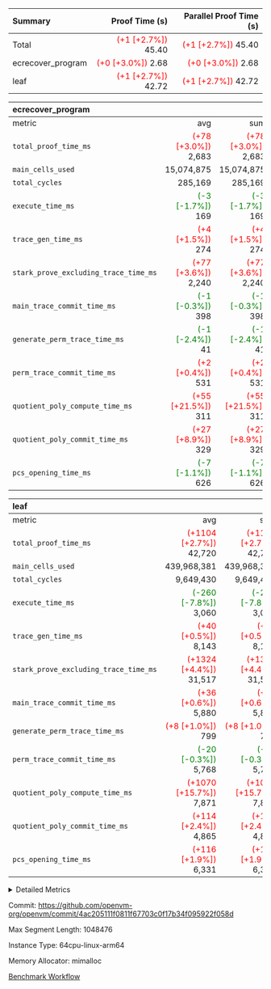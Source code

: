 | Summary | Proof Time (s) | Parallel Proof Time (s) |
|:---|---:|---:|
| Total | <span style='color: red'>(+1 [+2.7%])</span> 45.40 | <span style='color: red'>(+1 [+2.7%])</span> 45.40 |
| ecrecover_program | <span style='color: red'>(+0 [+3.0%])</span> 2.68 | <span style='color: red'>(+0 [+3.0%])</span> 2.68 |
| leaf | <span style='color: red'>(+1 [+2.7%])</span> 42.72 | <span style='color: red'>(+1 [+2.7%])</span> 42.72 |


| ecrecover_program |||||
|:---|---:|---:|---:|---:|
|metric|avg|sum|max|min|
| `total_proof_time_ms ` | <span style='color: red'>(+78 [+3.0%])</span> 2,683 | <span style='color: red'>(+78 [+3.0%])</span> 2,683 | <span style='color: red'>(+78 [+3.0%])</span> 2,683 | <span style='color: red'>(+78 [+3.0%])</span> 2,683 |
| `main_cells_used     ` |  15,074,875 |  15,074,875 |  15,074,875 |  15,074,875 |
| `total_cycles        ` |  285,169 |  285,169 |  285,169 |  285,169 |
| `execute_time_ms     ` | <span style='color: green'>(-3 [-1.7%])</span> 169 | <span style='color: green'>(-3 [-1.7%])</span> 169 | <span style='color: green'>(-3 [-1.7%])</span> 169 | <span style='color: green'>(-3 [-1.7%])</span> 169 |
| `trace_gen_time_ms   ` | <span style='color: red'>(+4 [+1.5%])</span> 274 | <span style='color: red'>(+4 [+1.5%])</span> 274 | <span style='color: red'>(+4 [+1.5%])</span> 274 | <span style='color: red'>(+4 [+1.5%])</span> 274 |
| `stark_prove_excluding_trace_time_ms` | <span style='color: red'>(+77 [+3.6%])</span> 2,240 | <span style='color: red'>(+77 [+3.6%])</span> 2,240 | <span style='color: red'>(+77 [+3.6%])</span> 2,240 | <span style='color: red'>(+77 [+3.6%])</span> 2,240 |
| `main_trace_commit_time_ms` | <span style='color: green'>(-1 [-0.3%])</span> 398 | <span style='color: green'>(-1 [-0.3%])</span> 398 | <span style='color: green'>(-1 [-0.3%])</span> 398 | <span style='color: green'>(-1 [-0.3%])</span> 398 |
| `generate_perm_trace_time_ms` | <span style='color: green'>(-1 [-2.4%])</span> 41 | <span style='color: green'>(-1 [-2.4%])</span> 41 | <span style='color: green'>(-1 [-2.4%])</span> 41 | <span style='color: green'>(-1 [-2.4%])</span> 41 |
| `perm_trace_commit_time_ms` | <span style='color: red'>(+2 [+0.4%])</span> 531 | <span style='color: red'>(+2 [+0.4%])</span> 531 | <span style='color: red'>(+2 [+0.4%])</span> 531 | <span style='color: red'>(+2 [+0.4%])</span> 531 |
| `quotient_poly_compute_time_ms` | <span style='color: red'>(+55 [+21.5%])</span> 311 | <span style='color: red'>(+55 [+21.5%])</span> 311 | <span style='color: red'>(+55 [+21.5%])</span> 311 | <span style='color: red'>(+55 [+21.5%])</span> 311 |
| `quotient_poly_commit_time_ms` | <span style='color: red'>(+27 [+8.9%])</span> 329 | <span style='color: red'>(+27 [+8.9%])</span> 329 | <span style='color: red'>(+27 [+8.9%])</span> 329 | <span style='color: red'>(+27 [+8.9%])</span> 329 |
| `pcs_opening_time_ms ` | <span style='color: green'>(-7 [-1.1%])</span> 626 | <span style='color: green'>(-7 [-1.1%])</span> 626 | <span style='color: green'>(-7 [-1.1%])</span> 626 | <span style='color: green'>(-7 [-1.1%])</span> 626 |

| leaf |||||
|:---|---:|---:|---:|---:|
|metric|avg|sum|max|min|
| `total_proof_time_ms ` | <span style='color: red'>(+1104 [+2.7%])</span> 42,720 | <span style='color: red'>(+1104 [+2.7%])</span> 42,720 | <span style='color: red'>(+1104 [+2.7%])</span> 42,720 | <span style='color: red'>(+1104 [+2.7%])</span> 42,720 |
| `main_cells_used     ` |  439,968,381 |  439,968,381 |  439,968,381 |  439,968,381 |
| `total_cycles        ` |  9,649,430 |  9,649,430 |  9,649,430 |  9,649,430 |
| `execute_time_ms     ` | <span style='color: green'>(-260 [-7.8%])</span> 3,060 | <span style='color: green'>(-260 [-7.8%])</span> 3,060 | <span style='color: green'>(-260 [-7.8%])</span> 3,060 | <span style='color: green'>(-260 [-7.8%])</span> 3,060 |
| `trace_gen_time_ms   ` | <span style='color: red'>(+40 [+0.5%])</span> 8,143 | <span style='color: red'>(+40 [+0.5%])</span> 8,143 | <span style='color: red'>(+40 [+0.5%])</span> 8,143 | <span style='color: red'>(+40 [+0.5%])</span> 8,143 |
| `stark_prove_excluding_trace_time_ms` | <span style='color: red'>(+1324 [+4.4%])</span> 31,517 | <span style='color: red'>(+1324 [+4.4%])</span> 31,517 | <span style='color: red'>(+1324 [+4.4%])</span> 31,517 | <span style='color: red'>(+1324 [+4.4%])</span> 31,517 |
| `main_trace_commit_time_ms` | <span style='color: red'>(+36 [+0.6%])</span> 5,880 | <span style='color: red'>(+36 [+0.6%])</span> 5,880 | <span style='color: red'>(+36 [+0.6%])</span> 5,880 | <span style='color: red'>(+36 [+0.6%])</span> 5,880 |
| `generate_perm_trace_time_ms` | <span style='color: red'>(+8 [+1.0%])</span> 799 | <span style='color: red'>(+8 [+1.0%])</span> 799 | <span style='color: red'>(+8 [+1.0%])</span> 799 | <span style='color: red'>(+8 [+1.0%])</span> 799 |
| `perm_trace_commit_time_ms` | <span style='color: green'>(-20 [-0.3%])</span> 5,768 | <span style='color: green'>(-20 [-0.3%])</span> 5,768 | <span style='color: green'>(-20 [-0.3%])</span> 5,768 | <span style='color: green'>(-20 [-0.3%])</span> 5,768 |
| `quotient_poly_compute_time_ms` | <span style='color: red'>(+1070 [+15.7%])</span> 7,871 | <span style='color: red'>(+1070 [+15.7%])</span> 7,871 | <span style='color: red'>(+1070 [+15.7%])</span> 7,871 | <span style='color: red'>(+1070 [+15.7%])</span> 7,871 |
| `quotient_poly_commit_time_ms` | <span style='color: red'>(+114 [+2.4%])</span> 4,865 | <span style='color: red'>(+114 [+2.4%])</span> 4,865 | <span style='color: red'>(+114 [+2.4%])</span> 4,865 | <span style='color: red'>(+114 [+2.4%])</span> 4,865 |
| `pcs_opening_time_ms ` | <span style='color: red'>(+116 [+1.9%])</span> 6,331 | <span style='color: red'>(+116 [+1.9%])</span> 6,331 | <span style='color: red'>(+116 [+1.9%])</span> 6,331 | <span style='color: red'>(+116 [+1.9%])</span> 6,331 |



<details>
<summary>Detailed Metrics</summary>

| group | num_segments | keygen_time_ms | commit_exe_time_ms |
| --- | --- | --- | --- |
| ecrecover_program | 1 | 1,158 | 11 | 

| group | air_name | quotient_deg | interactions | constraints |
| --- | --- | --- | --- | --- |
| ecrecover_program | AccessAdapterAir<16> | 2 | 5 | 14 | 
| ecrecover_program | AccessAdapterAir<2> | 2 | 5 | 14 | 
| ecrecover_program | AccessAdapterAir<32> | 2 | 5 | 14 | 
| ecrecover_program | AccessAdapterAir<4> | 2 | 5 | 14 | 
| ecrecover_program | AccessAdapterAir<64> | 2 | 5 | 14 | 
| ecrecover_program | AccessAdapterAir<8> | 2 | 5 | 14 | 
| ecrecover_program | BitwiseOperationLookupAir<8> | 2 | 2 | 4 | 
| ecrecover_program | KeccakVmAir | 2 | 321 | 4,571 | 
| ecrecover_program | MemoryMerkleAir<8> | 2 | 4 | 40 | 
| ecrecover_program | PersistentBoundaryAir<8> | 2 | 3 | 6 | 
| ecrecover_program | PhantomAir | 2 | 3 | 5 | 
| ecrecover_program | Poseidon2PeripheryAir<BabyBearParameters>, 1> | 2 | 1 | 286 | 
| ecrecover_program | ProgramAir | 1 | 1 | 4 | 
| ecrecover_program | RangeTupleCheckerAir<2> | 1 | 1 | 4 | 
| ecrecover_program | VariableRangeCheckerAir | 1 | 1 | 4 | 
| ecrecover_program | VmAirWrapper<Rv32BaseAluAdapterAir, BaseAluCoreAir<4, 8> | 2 | 19 | 43 | 
| ecrecover_program | VmAirWrapper<Rv32BaseAluAdapterAir, LessThanCoreAir<4, 8> | 2 | 17 | 39 | 
| ecrecover_program | VmAirWrapper<Rv32BaseAluAdapterAir, ShiftCoreAir<4, 8> | 2 | 23 | 90 | 
| ecrecover_program | VmAirWrapper<Rv32BranchAdapterAir, BranchEqualCoreAir<4> | 2 | 11 | 25 | 
| ecrecover_program | VmAirWrapper<Rv32BranchAdapterAir, BranchLessThanCoreAir<4, 8> | 2 | 13 | 41 | 
| ecrecover_program | VmAirWrapper<Rv32CondRdWriteAdapterAir, Rv32JalLuiCoreAir> | 2 | 10 | 22 | 
| ecrecover_program | VmAirWrapper<Rv32HintStoreAdapterAir, Rv32HintStoreCoreAir> | 2 | 15 | 17 | 
| ecrecover_program | VmAirWrapper<Rv32IsEqualModAdapterAir<2, 1, 32, 32>, ModularIsEqualCoreAir<32, 4, 8> | 2 | 25 | 223 | 
| ecrecover_program | VmAirWrapper<Rv32JalrAdapterAir, Rv32JalrCoreAir> | 2 | 16 | 20 | 
| ecrecover_program | VmAirWrapper<Rv32LoadStoreAdapterAir, LoadSignExtendCoreAir<4, 8> | 2 | 18 | 33 | 
| ecrecover_program | VmAirWrapper<Rv32LoadStoreAdapterAir, LoadStoreCoreAir<4> | 2 | 17 | 38 | 
| ecrecover_program | VmAirWrapper<Rv32MultAdapterAir, DivRemCoreAir<4, 8> | 2 | 25 | 88 | 
| ecrecover_program | VmAirWrapper<Rv32MultAdapterAir, MulHCoreAir<4, 8> | 2 | 24 | 38 | 
| ecrecover_program | VmAirWrapper<Rv32MultAdapterAir, MultiplicationCoreAir<4, 8> | 2 | 19 | 26 | 
| ecrecover_program | VmAirWrapper<Rv32RdWriteAdapterAir, Rv32AuipcCoreAir> | 2 | 11 | 15 | 
| ecrecover_program | VmAirWrapper<Rv32VecHeapAdapterAir<1, 2, 2, 32, 32>, FieldExpressionCoreAir> | 2 | 411 | 449 | 
| ecrecover_program | VmAirWrapper<Rv32VecHeapAdapterAir<2, 1, 1, 32, 32>, ModularAddSubCoreAir> | 2 | 94 | 126 | 
| ecrecover_program | VmAirWrapper<Rv32VecHeapAdapterAir<2, 1, 1, 32, 32>, ModularMulDivCoreAir> | 2 | 156 | 188 | 
| ecrecover_program | VmAirWrapper<Rv32VecHeapAdapterAir<2, 2, 2, 32, 32>, FieldExpressionCoreAir> | 2 | 422 | 456 | 
| ecrecover_program | VmConnectorAir | 2 | 3 | 9 | 
| leaf | AccessAdapterAir<2> | 4 | 5 | 12 | 
| leaf | AccessAdapterAir<4> | 4 | 5 | 12 | 
| leaf | AccessAdapterAir<8> | 4 | 5 | 12 | 
| leaf | FriReducedOpeningAir | 4 | 35 | 59 | 
| leaf | NativePoseidon2Air<BabyBearParameters>, 1> | 4 | 31 | 302 | 
| leaf | PhantomAir | 4 | 3 | 4 | 
| leaf | ProgramAir | 1 | 1 | 4 | 
| leaf | VariableRangeCheckerAir | 1 | 1 | 4 | 
| leaf | VmAirWrapper<BranchNativeAdapterAir, BranchEqualCoreAir<1> | 2 | 11 | 23 | 
| leaf | VmAirWrapper<JalNativeAdapterAir, JalCoreAir> | 4 | 7 | 6 | 
| leaf | VmAirWrapper<NativeAdapterAir<2, 0>, PublicValuesCoreAir> | 4 | 11 | 23 | 
| leaf | VmAirWrapper<NativeAdapterAir<2, 1>, FieldArithmeticCoreAir> | 4 | 15 | 23 | 
| leaf | VmAirWrapper<NativeLoadStoreAdapterAir<1>, NativeLoadStoreCoreAir<1> | 4 | 19 | 31 | 
| leaf | VmAirWrapper<NativeVectorizedAdapterAir<4>, FieldExtensionCoreAir> | 4 | 15 | 23 | 
| leaf | VmConnectorAir | 4 | 3 | 8 | 
| leaf | VolatileBoundaryAir | 4 | 4 | 16 | 

| group | air_name | idx | rows | prep_cols | perm_cols | main_cols | cells |
| --- | --- | --- | --- | --- | --- | --- | --- |
| leaf | AccessAdapterAir<2> | 0 | 2,097,152 |  | 16 | 11 | 56,623,104 | 
| leaf | AccessAdapterAir<4> | 0 | 1,048,576 |  | 16 | 13 | 30,408,704 | 
| leaf | AccessAdapterAir<8> | 0 | 262,144 |  | 16 | 17 | 8,650,752 | 
| leaf | FriReducedOpeningAir | 0 | 1,048,576 |  | 76 | 64 | 146,800,640 | 
| leaf | NativePoseidon2Air<BabyBearParameters>, 1> | 0 | 131,072 |  | 36 | 348 | 50,331,648 | 
| leaf | PhantomAir | 0 | 32,768 |  | 8 | 6 | 458,752 | 
| leaf | ProgramAir | 0 | 1,048,576 |  | 8 | 10 | 18,874,368 | 
| leaf | VariableRangeCheckerAir | 0 | 262,144 | 2 | 8 | 1 | 2,359,296 | 
| leaf | VmAirWrapper<BranchNativeAdapterAir, BranchEqualCoreAir<1> | 0 | 4,194,304 |  | 28 | 23 | 213,909,504 | 
| leaf | VmAirWrapper<JalNativeAdapterAir, JalCoreAir> | 0 | 131,072 |  | 12 | 10 | 2,883,584 | 
| leaf | VmAirWrapper<NativeAdapterAir<2, 0>, PublicValuesCoreAir> | 0 | 64 |  | 16 | 23 | 2,496 | 
| leaf | VmAirWrapper<NativeAdapterAir<2, 1>, FieldArithmeticCoreAir> | 0 | 4,194,304 |  | 20 | 30 | 209,715,200 | 
| leaf | VmAirWrapper<NativeLoadStoreAdapterAir<1>, NativeLoadStoreCoreAir<1> | 0 | 4,194,304 |  | 24 | 41 | 272,629,760 | 
| leaf | VmAirWrapper<NativeVectorizedAdapterAir<4>, FieldExtensionCoreAir> | 0 | 262,144 |  | 20 | 40 | 15,728,640 | 
| leaf | VmConnectorAir | 0 | 2 | 1 | 8 | 4 | 24 | 
| leaf | VolatileBoundaryAir | 0 | 2,097,152 |  | 8 | 11 | 39,845,888 | 

| group | air_name | segment | rows | prep_cols | perm_cols | main_cols | cells |
| --- | --- | --- | --- | --- | --- | --- | --- |
| ecrecover_program | AccessAdapterAir<16> | 0 | 16,384 |  | 24 | 25 | 802,816 | 
| ecrecover_program | AccessAdapterAir<2> | 0 | 256 |  | 24 | 11 | 8,960 | 
| ecrecover_program | AccessAdapterAir<32> | 0 | 8,192 |  | 24 | 41 | 532,480 | 
| ecrecover_program | AccessAdapterAir<4> | 0 | 128 |  | 24 | 13 | 4,736 | 
| ecrecover_program | AccessAdapterAir<8> | 0 | 32,768 |  | 24 | 17 | 1,343,488 | 
| ecrecover_program | BitwiseOperationLookupAir<8> | 0 | 65,536 | 3 | 8 | 2 | 655,360 | 
| ecrecover_program | KeccakVmAir | 0 | 128 |  | 1,288 | 3,164 | 569,856 | 
| ecrecover_program | MemoryMerkleAir<8> | 0 | 4,096 |  | 20 | 32 | 212,992 | 
| ecrecover_program | PersistentBoundaryAir<8> | 0 | 4,096 |  | 12 | 20 | 131,072 | 
| ecrecover_program | PhantomAir | 0 | 64 |  | 12 | 6 | 1,152 | 
| ecrecover_program | Poseidon2PeripheryAir<BabyBearParameters>, 1> | 0 | 4,096 |  | 8 | 300 | 1,261,568 | 
| ecrecover_program | ProgramAir | 0 | 16,384 |  | 8 | 10 | 294,912 | 
| ecrecover_program | RangeTupleCheckerAir<2> | 0 | 524,288 | 2 | 8 | 1 | 4,718,592 | 
| ecrecover_program | VariableRangeCheckerAir | 0 | 262,144 | 2 | 8 | 1 | 2,359,296 | 
| ecrecover_program | VmAirWrapper<Rv32BaseAluAdapterAir, BaseAluCoreAir<4, 8> | 0 | 131,072 |  | 80 | 36 | 15,204,352 | 
| ecrecover_program | VmAirWrapper<Rv32BaseAluAdapterAir, LessThanCoreAir<4, 8> | 0 | 2,048 |  | 40 | 37 | 157,696 | 
| ecrecover_program | VmAirWrapper<Rv32BaseAluAdapterAir, ShiftCoreAir<4, 8> | 0 | 16,384 |  | 52 | 53 | 1,720,320 | 
| ecrecover_program | VmAirWrapper<Rv32BranchAdapterAir, BranchEqualCoreAir<4> | 0 | 16,384 |  | 48 | 26 | 1,212,416 | 
| ecrecover_program | VmAirWrapper<Rv32BranchAdapterAir, BranchLessThanCoreAir<4, 8> | 0 | 32,768 |  | 56 | 32 | 2,883,584 | 
| ecrecover_program | VmAirWrapper<Rv32CondRdWriteAdapterAir, Rv32JalLuiCoreAir> | 0 | 8,192 |  | 44 | 18 | 507,904 | 
| ecrecover_program | VmAirWrapper<Rv32HintStoreAdapterAir, Rv32HintStoreCoreAir> | 0 | 256 |  | 36 | 26 | 15,872 | 
| ecrecover_program | VmAirWrapper<Rv32IsEqualModAdapterAir<2, 1, 32, 32>, ModularIsEqualCoreAir<32, 4, 8> | 0 | 4,096 |  | 56 | 166 | 909,312 | 
| ecrecover_program | VmAirWrapper<Rv32JalrAdapterAir, Rv32JalrCoreAir> | 0 | 8,192 |  | 36 | 28 | 524,288 | 
| ecrecover_program | VmAirWrapper<Rv32LoadStoreAdapterAir, LoadSignExtendCoreAir<4, 8> | 0 | 4,096 |  | 76 | 35 | 454,656 | 
| ecrecover_program | VmAirWrapper<Rv32LoadStoreAdapterAir, LoadStoreCoreAir<4> | 0 | 131,072 |  | 72 | 40 | 14,680,064 | 
| ecrecover_program | VmAirWrapper<Rv32MultAdapterAir, MulHCoreAir<4, 8> | 0 | 8 |  | 100 | 39 | 1,112 | 
| ecrecover_program | VmAirWrapper<Rv32MultAdapterAir, MultiplicationCoreAir<4, 8> | 0 | 4,096 |  | 80 | 31 | 454,656 | 
| ecrecover_program | VmAirWrapper<Rv32RdWriteAdapterAir, Rv32AuipcCoreAir> | 0 | 4,096 |  | 28 | 21 | 200,704 | 
| ecrecover_program | VmAirWrapper<Rv32VecHeapAdapterAir<1, 2, 2, 32, 32>, FieldExpressionCoreAir> | 0 | 2,048 |  | 828 | 543 | 2,807,808 | 
| ecrecover_program | VmAirWrapper<Rv32VecHeapAdapterAir<2, 1, 1, 32, 32>, ModularAddSubCoreAir> | 0 | 8 |  | 192 | 199 | 3,128 | 
| ecrecover_program | VmAirWrapper<Rv32VecHeapAdapterAir<2, 1, 1, 32, 32>, ModularMulDivCoreAir> | 0 | 16 |  | 316 | 261 | 9,232 | 
| ecrecover_program | VmAirWrapper<Rv32VecHeapAdapterAir<2, 2, 2, 32, 32>, FieldExpressionCoreAir> | 0 | 1,024 |  | 848 | 619 | 1,502,208 | 
| ecrecover_program | VmConnectorAir | 0 | 2 | 1 | 12 | 4 | 32 | 

| group | idx | trace_gen_time_ms | total_proof_time_ms | total_cycles | total_cells | stark_prove_excluding_trace_time_ms | quotient_poly_compute_time_ms | quotient_poly_commit_time_ms | perm_trace_commit_time_ms | pcs_opening_time_ms | main_trace_commit_time_ms | main_cells_used | generate_perm_trace_time_ms | execute_time_ms |
| --- | --- | --- | --- | --- | --- | --- | --- | --- | --- | --- | --- | --- | --- | --- |
| leaf | 0 | 8,143 | 42,720 | 9,649,430 | 1,069,222,360 | 31,517 | 7,871 | 4,865 | 5,768 | 6,331 | 5,880 | 439,968,381 | 799 | 3,060 | 

| group | segment | trace_gen_time_ms | total_proof_time_ms | total_cycles | total_cells | stark_prove_excluding_trace_time_ms | quotient_poly_compute_time_ms | quotient_poly_commit_time_ms | perm_trace_commit_time_ms | pcs_opening_time_ms | main_trace_commit_time_ms | main_cells_used | generate_perm_trace_time_ms | execute_time_ms |
| --- | --- | --- | --- | --- | --- | --- | --- | --- | --- | --- | --- | --- | --- | --- |
| ecrecover_program | 0 | 274 | 2,683 | 285,169 | 56,159,799 | 2,240 | 311 | 329 | 531 | 626 | 398 | 15,074,875 | 41 | 169 | 

</details>


Commit: https://github.com/openvm-org/openvm/commit/4ac205111f0811f67703c0f17b34f095922f058d

Max Segment Length: 1048476

Instance Type: 64cpu-linux-arm64

Memory Allocator: mimalloc

[Benchmark Workflow](https://github.com/openvm-org/openvm/actions/runs/12662261919)
